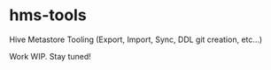 # hms-tools
Hive Metastore Tooling (Export, Import, Sync, DDL git creation, etc...)

Work WIP. Stay tuned!